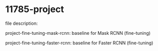 # 11785-project

file description:

project-fine-tuning-mask-rcnn: baseline for Mask RCNN (fine-tuning)

project-fine-tuning-faster-rcnn: baseline for Faster RCNN (fine-tuning)
